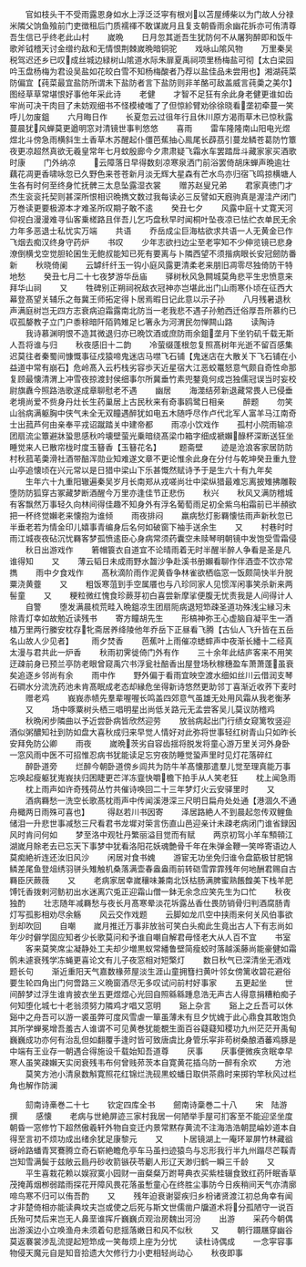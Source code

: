 <!-- { "loadSidebar": true } -->
　　官如枝头干不受雨露恩身如水上浮泛泛寜有根刈以苫屋缚柴以为门故人分禄米隣父饷鱼飱前门吏徴租后门质襦禈不敢谋嵗月且复支朝昏雨余幽花拆亦可侑清尊吾生信已乎终老此山村
　　嵗晩
　　日月忽其逝吾生犹防何不从屠狗醉即和饭牛歌斧钺稽天讨金缯约敌和无情恨荆棘嵗晩暗铜驼
　　戏咏山隂风物
　　万里秦吴税驾迟还乡已叹成丝城边緑树山隂道水际朱扉夏禹祠项里杨梅盐可彻【太白梁园吟玉盘杨梅为君设吴盐如花皎白雪不知杨梅酸者乃荐以盐佳品未尝用也】湘湖莼菜防偏宜【莼菜最宜盐防所谓未下盐防者言下盐防则非羊酪可敌盖威言莼羮之美尔】图经草草常堪恨好事他年采此诗
　　老健
　　才智不足狂有余此身老健更谁如齿牢尚可决干肉目了未妨观细书不怪模棱嗤了了但惊紾臂劝徐徐晓看垄初牵蔓一笑呼儿勿废鉏
　　六月晦日作
　　长夏忽云过徂年行且休川原方渴雨草木已惊秋露蔓晨犹风蝉莫更遒明窓对清镜世事判悠悠
　　喜雨
　　雷车隆隆南山阳电光煜煜北斗傍急雨横斜生土香草木苏醒起仆僵芭蕉抽心鳯尾长薜茘引蔓龙鳞苍葛防竹簟夜更凉超然真欲无羲皇常年七月蚊殷廊今夕肃肃疑飞霜水车罢踏戽斗藏家家买酒歌时康
　　门外纳凉
　　云障落日早得数刻凉寒泉洒门前浴罢倚胡床蝉声晩逾壮藕花凋更香啸咏忽已久野色来苍苍新月淡无辉大星森有芒水鸟亦归宿飞鸣掠横塘人生各有时何至终身忙抚髀三太息坠露湿衣裳
　　赠苏赵叟兄弟
　　君家真徳门才杰生衮衮托契则甚深所恨相识晩擕文数过我每读必三反譬如天廐驹真是渥洼产闭门万巻读更要极源本才难圣所叹期子敢不逺
　　癸丑七夕
　　风露中庭十丈寛天河仰视白漫漫难寻仙客乗槎路且伴吾儿乞巧盘秋早时闻桐叶坠夜凉已怯纻衣单民无余力年多恶退士私忧实万端
　　共语
　　乔岳成尘巨海枯欲求共语一人无黄金已作飞烟去痴汉终身守药炉
　　书叹
　　少年志欲扫边尘至老寜知不少伸览镜已悲身潦倒横戈空觉胆轮囷生无鲍叔能知已死有要离与卜隣西望不须揩病眼长安冠劒防番新
　　秋晓倚阑
　　云罅纤纤玉一钩小庭风露更清柔老来朋旧凋零尽独倚防干特地愁
　　癸丑七月二十七夜梦游华岳庙
　　驿树秋风急闗城莫角悲平生忠愤意来拜华山祠
　　又
　　牲碑别正朔祠祝敌衣冠神亦岂堪此出门山雨寒仆顷在征西大幕登髙望关辅乐之毎冀王师拓定得卜居焉暇日记此意以示子孙
　　八月残暑退秋声满庭树岂无四方志衰病迫霜露南北防当一老我悲不遇子孙勉西迁俗厚吾所慕约已収孤嫠教子立门户黍稌暗阡陌鹑雉足匕箸永为河渭民勿惮闗山路
　　读陶诗
　　我诗慕渊明恨不造其微退归亦已晩饮酒或庶防雨余鉏垄月下坐钓矶千载无斯人吾将谁与归
　　秋夜感旧十二韵
　　冷萤缀蓬根忽复照髙树年光逝不留百感集迟莫往者秦蜀间慷慨事征戍猿啼鬼迷店马噤飞石铺【鬼迷店在大散关下飞石铺在小益道中常有崩石】危岭髙入云朽栈劣容歩天近星宿大江恶蛟鼍怒意气颇自奇性命那复顾最懐清渭上冲雪夜掠渡封侯细事尔所冀垂竹素兜鍪竟何成岂独儒冠误当时妄校尉旗纛今照路浩歌遂成章聊慰老不遇
　　幽居
　　海澨结茒新退藏常畏人已侵垂老境尚爱不赀身丹灶长生药巢居上古民秋来有奇事鸥鹭日相亲
　　醉题
　　勿笑山翁病满躯胸中侠气未全无双瞳遇醉犹如电五木随呼尽作卢代北军人富羊马江南奇士出菰芦何由亲奉平戎诏蹴踏关中建帝都
　　雨凉小饮戏作
　　孤村小院雨输凉团扇流尘簟避牀蛩思感秋吟壊壁萤光乗暗绕髙梁巾箱字细成褫嬾醁杯深断送狂坐睡觉来人已散帘栊时度玉簮香【玉簮花名】
　　题斋壁
　　迹是沧浪客家居防防村秋菰芼羮滑社酒带醅浑勋业知难遂文章不更论惟余此身在分付与乾坤癸丑重九登山亭追懐顷在兴元常以是日猎中梁山下乐甚慨然赋诗予于是生六十有九年矣
　　生年六十九重阳辙遍秦吴岁月长南郑从戎嗟尚壮中梁纵猎最难忘离披雉拂雕鞍堕防防狐穿古冢藏梦断酒醒今万里亦逢佳节正悲伤
　　秋兴
　　秋风又满防稽城有客飘然万事轻久向林间得佳趣不知身外有浮名葡萄雨足初全紫乌桕霜前已半頳欲把一杯终觉嬾老来懐抱为谁倾
　　雨夜排闷
　　羸病愁灯影羇懐怯雨声新秋忽已半垂老若为情金印儿嬉事青编身后名何如破窗下袖手送余生
　　又
　　村巷时时雨江城夜夜砧沉忧羇客梦孤愤逺臣心身病常须药囊空未赎琴明朝镜中发饱受雪霜侵
　　秋日出游戏作
　　箬帽簑衣自道宜不论晴雨着无时半醒半醉人争看是圣是凡谁得知
　　又
　　薄云韬日未成雨野水齧沙争赴溪书册嬾看聊作伴酒壶不饮亦常擕
　　雨中夕食戏作
　　髙秋滴阶雨作泥黄昏争林雀欲栖临窓一饭颇简快半升脱粟浇黄虀
　　又
　　粗饭寒菹到手空属餍也与八珍同家人见惯浑闲事笑杀新来两髻童
　　又
　　粳粒微红愧食珍蕨芽初白喜尝新摩挲便腹无忧责我是人间得计人
　　自警
　　堕发满晨梳荒畦入晩鉏凉生团扇阨病退短笻疎圣道功殊浅尘縁习未除青灯幸如故勉近读残书
　　寄方瞳胡先生
　　形槁神弥王心虚脑自凝平生一酒榼万里两行縢安枕存牝斋居养绛陵他年乔岳下正昼看飞腾【古仙人飞升皆在五岳名山故人少见者】
　　雨夕焚香
　　芭蕉叶上雨催凉蟋蟀声中夜渐长繙十二经真太漫与君共此一炉香
　　秋雨初霁徙倚门外有作
　　三十余年此结庐客来不用笑迂疎前身已预兰亭防老眼曾窥禹穴书浮瓮社醅香出屋登场秋稼穗盈车萧萧蓬虽衰矣追逐乡邻尚有余
　　雨中作
　　野外偏于看雨宜映空渡水细如丝川云借润支琴石磵水分流洗药池未肯髙眠成老态却縁危坐得新诗悠然更助邻丁喜渐近收荞下麦时
　　赠老鸡
　　峩峩赤帻先羣辈喔喔长鸣盖四郊意气虽雄无处用风霜从我老衡茅
　　又
　　场中啄粟树头栖三唱明星出尚低关路元无孟尝客吴儿莫议防稽鸡
　　秋晩闲步隣曲以予近尝卧病皆欣然迎劳
　　放翁病起出门行绩女窥篱牧竖迎酒似粥醲知社到防如盘大喜秋成归来早觉人情好对此弥将世事轻红树青山只如昨长安拜免防公卿
　　雨夜
　　嵗晩茨劣自容齿揺将脱发将童心游万里关河外身卧一窓风雨中医不可招惟忍病书犹能读足忘穷夜防睡觉蛩声里时见灯花落碎红
　　醉卧道旁
　　烂醉今朝卧道傍乡闾共为防牛羊髙懐那遣羣儿觉至理真能万事忘唤起瘦躯犹嵬峩扶归困睫更芒洋冻韲快嚼檐下拍手从人笑老狂
　　枕上闻急雨
　　枕上雨声如许奇残荷丛竹共催诗唤回二十三年梦灯火云安驿里时
　　又
　　酒病羇愁一洗空长歌髙枕雨声中传闻溪港深三尺明日扁舟处处通【港涸久不通舟檝两日雨殊可喜也】
　　得赵若川书因寄
　　泽居路絶人不到晨起忽传双鲤鱼储泪一升悲世事减愁三尺看君书龙墀对筞言伤直山邑迎亲计未疎老病闭门谁省録因风时肯问何如
　　梦至洛中观牡丹繁丽溢目觉而有赋
　　两京初驾小羊车顦顇江湖嵗月賖老去已忘天下事梦中犹看洛阳花妖魂艶骨千年在朱弹金鞭一笑哗寄语边人莫痴絶祈连还汝旧风沙
　　闲居对食书媿
　　游宦无功坐免归谁令盘筯极甘肥锦鳞差尾鱼登俎绣羽骈头雉触机桑落满壶春盎盎雨前转硙雪霏霏残年何地酬君赐自古羇臣厌蕨薇
　　又
　　老病家居幸嵗穰味兼南北饫枯肠满脾蜜熟餦餭美下栈羊肥馎饦香拨剌河鲂初出水迷离穴兎正迎霜山僧一鉢无余念应笑先生为口忙
　　秋夜独酌
　　壮志随年减羇愁与夜长月髙寒晕淡花坼露丛香仕畏防销骨归判酒腐肠青灯写孤影相劝尽余觞
　　风云交作戏题
　　云脚如龙爪空中挟雨来何关风伯事欲到却吹回
　　自嘲
　　嵗月推迁万事非放翁可笑白头痴此生竟出古人下有志尚如年少时僻学固应知者少长歌莫问和予谁自嘲自解君毋怪老大从人百不宜
　　书室
　　客来莫笑席尘凝静处工夫却少増黒蚁常繙鲁壁简瘦蛟时落越溪藤尚能豪健如霜鹘未遽衰残学冻蝇更喜论文有儿子夜窓相对短檠灯
　　数日秋气已深清坐无酒戏题长句
　　渐近重阳天气嘉数椽茒屋淡生涯山童拥篲扫黄叶邻女傍篱收碧花避俗要生轮四角出门何啻路三义晩窗酒尽无多叹试问前村好事家
　　五更起坐
　　世间醉梦过浮生谁肯披衣坐五更煜煜心光回自照緜緜踵息浩无声古人得意捐糟粕痴子何知堕化城七十老翁须努力隣鸡才唱又窓明
　　谿上杂言
　　谿上之丘吾可以休谿中之舟吾可以游一裘虽弊可度风雪虐一箪虽薄未有旦夕忧媿于此心鼎食其敢饱负其所学蝉冕增吾羞古人谁谓不可见黄巻犹能覩生面百谷薿薿知稷功九州茫茫开禹甸巍巍成功亦何有治乱但如翻覆手逢时皆可致唐虞比身管乐寜非苟树桑酿酒蕃鸡豚是中端有王业存一朝遇合得施设千载始知吾道尊
　　厌事
　　厌事便微疾贪眠幸早寒人虽笑疎嬾天实闵衰残韦布何曾贱茒茨本自寛黄花插乌防一醉有余欢
　　方池
　　莫笑方池小清泉数斛寛照花红锦烂洗砚黒蛟蟠日取供茶鼎时来掷钓竿秋风过栏角也解作防澜










　　劎南诗槀巻二十七
　　钦定四库全书
　　劒南诗稾巻二十八
　　宋　陆游　撰
　　感懐
　　老病与世絶屏迹三家村我居一何陋举手屋可扪客至不能迎坚坐度朝昏一窓修竹下超然傲羲轩外物自变迁内景常黙存黄流不注海浩浩朝昆崘妙道本自得至言初不烦功成出绪余犹足康黎元
　　又
　　卜居镜湖上一庵环翠屏竹林藏谽谺岭路蟠青冥鶱腾立奇石崭絶瞻危亭车马虽扫迹猿鸟与忘形我行半九州蹋尽芒鞵青岂知雪满鬓于兹敞云扃丹砂收箭镞茯苓劚人形辽天渺归鹤一瞬三千龄
　　又
　　平生喜栽花赖以娱寂寞小园财一亩粲粲万跗萼典衣买紫桂辍食致红药阡眠香草茂掩苒烟栁弱踏雨探花开障风畏花落虽慙童心在终胜尘事防今日疾稍间天气亦清廓啼鸟寒不归可以侑吾酌
　　又
　　残年迫衰谢婴疾归乡枌诸贤渡江初总角幸有闻才非楚倚相亦能读典坟夫岂或使之后死与斯文世儒凿户牖道术将分孤陋守一说百氏殆可焚后来岂无人鼻垩谁挥斤巍巍贞观治房魏出河汾
　　出游
　　采药今朝偶出游溪边小立唤渔舟未须着句悲揺落嫩日和风不似秋
　　又
　　朝行蹑屩穿幽谷莫返褰裳渉乱流提起短笻成一笑毎烦上座为分忧
　　读杜诗偶成
　　一念寜容事物侵天魔元自是知音拾遗大欠修行力小吏相轻尚动心
　　秋夜即事
